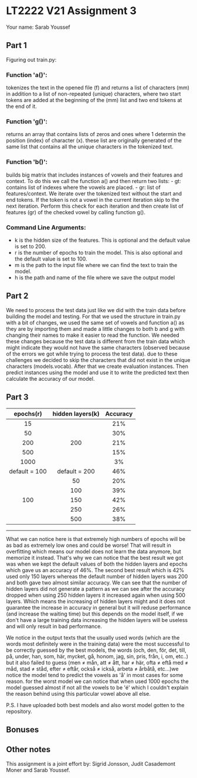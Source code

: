 # LT2222 V21 Assignment 3

Your name: Sarab Youssef

## Part 1
Figuring out train.py:

### Function 'a()':
tokenizes the text in the opened file (f) and returns a list of characters (mm) in addition to a list of non-repeated (unique) characters, where two start tokens are added at the beginning of the (mm) list and two end tokens at the end of it.

### Function 'g()':
returns an array that contains lists of zeros and ones where 1 determin the position (index) of character (x). these list are originally generated of the same list that contains all the unique characters in the tokenized text.

### Function 'b()':
builds big matrix that includes instances of vowels and their features and context. To do this we call the function a() and then return two lists:
    - gt: contains list of indexes where the vowels are placed.
    - gr: list of features/context.
We iterate over the tokenized text without the start and end tokens. If the token is not a vowel in the current iteration skip to the next iteration. Perform this check for each iteration and then create list of features (gr) of the checked vowel by calling function g().

### Command Line Arguments:
   - k is the hidden size of the features. This is optional and the default value is set to 200.
   - r is the number of epochs to train the model. This is also optional and the default value is set to 100.
   - m is the path to the input file where we can find the text to train the model.
   - h is the path and name of the file where we save the output model


## Part 2

We need to process the test data just like we did with the train data before building the model and testing. For that we used the structure in train.py with a bit of changes, we used the same set of vowels and function a() as they are by importing them and made a little changes to both b and g with changing their names to make it easier to read the function. We needed these changes because the test data is different from the train data which might indicate they would not have the same characters (observed because of the errors we got while trying to process the test data). due to these challenges we decided to skip the characters that did not exist in the unique characters (models.vocab).
After that we create evaluation instances. Then predict instances using the model and use it to write the predicted text then calculate the accuracy of our model.


## Part 3

|     epochs(r)  |  hidden layers(k)|  Accuracy |
|    :-----:     |      :-----:     |   :---:   |
|      15        |                  |    21%    |
|      50        |                  |    30%    |
|      200       |        200       |    21%    |
|      500       |                  |    15%    |
|     1000       |                  |     3%    |
| default = 100  |   default = 200  |    46%    |
|                |        50        |    20%    |
|                |        100       |    39%    |
|      100       |        150       |    42%    |
|                |        250       |    26%    |
|                |        500       |    38%    |
______________________________________________

What we can notice here is that extremely high numbers of epochs will be as bad as extremely low ones and could be worse! That will result in overfitting which means our model does not learn the data anymore, but memorize it instead. That's why we can notice that the best result we got was when we kept the default values of both the hidden layers and epochs which gave us an accuracy of 46%. The second best result which is 42% used only 150 layers whereas the default number of hidden layers was 200 and both gave two almost similar accuracy. We can see that the number of hidden layers did not generate a pattern as we can see after the accuracy dropped when using 250 hidden layers it increased again when using 500 layers. Which means the increasing of hidden layers might and it does not guarantee the increase in accuracy in general but it will reduse performance (and increase the waiting time) but this depends on the model itself, if we don't have a large training data increasing the hidden layers will be useless and will only result in bad performance.

We notice in the output texts that the usually used words (which are the words most definitely were in the training data) were the most successful to be correctly guessed by the best models, the words (och, den, för, det, till, på, under, han, som, här, mycket, gå, honom, jag, sin, pris, från, i, om, etc..) but it also failed to guess (men ≠ mån, att ≠ ått, har ≠ här, ofta ≠ eftå med ≠ måd, stad ≠ ståd, efter ≠ eftår, också ≠ ickså, arbeta ≠ årbåtå, etc...)we notice the model tend to predict the vowels as 'å' in most cases for some reason. for the worst model we can notice that when used 1000 epochs the model guessed almost if not all the vowels to be 'é' which I couldn't explain the reason behind using this particular vowel above all else.

P.S. I have uploaded both best models and also worst model gotten to the repository.


## Bonuses

## Other notes
This assignment is a joint effort by: Sigrid Jonsson, Judit Casademont Moner and Sarab Youssef.
